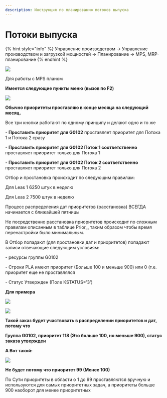 ```yaml
---
description: Инструкция по планированию потоков выпуска
---
```


# Потоки выпуска

{% hint style="info" %}
Управление производством → Управление производством и загрузкой мощностей → Планирование → MPS, MRP-планирование
{% endhint %}

![](<../../.gitbook/assets/0 (132).png>)

Для работы с MPS планом

**Имеется следующие пункты меню (вызов по F2)**

![](<../../.gitbook/assets/1 (132).png>)

**Обычно приоритеты проставляю в конце месяца на следующий месяц.**

Все три кнопки работают по одному принципу и делают одно и то же

\- **Проставить приоритет для G0102** проставляет приоритет для Потока 1 и Потока 2 сразу

\- **Проставить приоритет для G0102 Поток 1 соответственно** проставляет приоритет только для Потока 1

\- **Проставить приоритет для G0102 Поток 2 соответственно** проставляет приоритет только для Потока 2

Отбор и простановка происходит по следующим правилам:

Для Leas 1 6250 штук в неделю

Для Leas 2 7500 штук в неделю

Процесс распределения дат приоритетов (расстановка) ВСЕГДА начинается с ближайшей пятницы

Не посредственно расстановка приоритетов происходит по сложным правилам описанным в таблице Prior\_, таким образом чтобы время перенастройки было минимальным.

В Отбор попадают (для простановки дат и приоритетов) попадают записи отвечающие следующим условиям:

\- ресурсы группы G0102

\- Строки PLA имеют приоритет (Больше 100 и меньше 900) или 0 (т.е. приоритет еще не проставлялся

\- Статус Утвержден (Поле KSTATUS=’3’)

**Для примера**

![](<../../.gitbook/assets/2 (134).png>)

![](<../../.gitbook/assets/3 (41).png>)

**Такой заказ будет участвовать в распределении приоритетов и дат, потому что**

**Группа G0102, приоритет 118 (Это больше 100, но меньше 900), статус заказа утвержден**

**А Вот такой:**

![](<../../.gitbook/assets/4 (98).png>)

**Не будет потому что приоритет 99 (Менее 100)**

По Сути приоритеты в области о 1 до 99 проставляются вручную и используются для самых приоритетных задач, а приоритеты больше 900 наоборот для менее приоритетных
